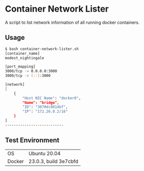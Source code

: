 # Container Network Lister

A script to list network information of all running docker containers.

## Usage
```bash
$ bash container-network-lister.sh
[container_name]
modest_nightingale

[port_mapping]
3000/tcp -> 0.0.0.0:3000
3000/tcp -> [::]:3000

[network]
[
    {
        "Host NIC Name": "docker0",
        "Name": "bridge",
        "ID": "3070dc0814bf",
        "IP": "172.26.0.2/16"
    }
]
---------------------------
```

## Test Environment
<table>
    <tr>
        <td>OS</td>
        <td>Ubuntu 20.04</td>
    </tr>
    <tr>
        <td>Docker</td>
        <td>23.0.3, build 3e7cbfd</td>
    </tr>
</table>
